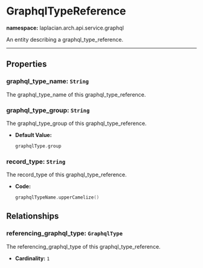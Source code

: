 # **GraphqlTypeReference**
**namespace:** laplacian.arch.api.service.graphql

An entity describing a graphql_type_reference.



---

## Properties

### graphql_type_name: `String`
The graphql_type_name of this graphql_type_reference.

### graphql_type_group: `String`
The graphql_type_group of this graphql_type_reference.
- **Default Value:**
  ```kotlin
  graphqlType.group
  ```

### record_type: `String`
The record_type of this graphql_type_reference.
- **Code:**
  ```kotlin
  graphqlTypeName.upperCamelize()
  ```

## Relationships

### referencing_graphql_type: `GraphqlType`
The referencing_graphql_type of this graphql_type_reference.
- **Cardinality:** `1`